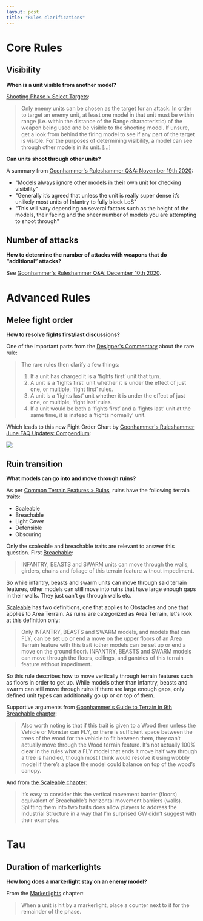 ```yaml
---
layout: post
title: "Rules clarifications"
---
```


# Core Rules

## Visibility

**When is a unit visible from another model?**

[Shooting Phase > Select Targets](https://wahapedia.ru/wh40k9ed/the-rules/core-rules/#Select-Targets):

> Only enemy units can be chosen as the target for an attack. In order to target an enemy unit, at least one model in that unit must be within range (i.e. within the distance of the Range characteristic) of the weapon being used and be visible to the shooting model. If unsure, get a look from behind the firing model to see if any part of the target is visible. For the purposes of determining visibility, a model can see through other models in its unit. [...]

**Can units shoot through other units?**

A summary from [Goonhammer's Ruleshammer Q&A: November 19th 2020](https://www.goonhammer.com/ruleshammer-qa-november-19th-2020/):

- "Models always ignore other models in their own unit for checking visibility"
- "Generally it’s agreed that unless the unit is really super dense it’s unlikely most units of Infantry to fully block LoS"
- "This will vary depending on several factors such as the height of the models, their facing and the sheer number of models you are attempting to shoot through"


## Number of attacks

**How to determine the number of attacks with weapons that do “additional” attacks?**

See [Goonhammer's Ruleshammer Q&A: December 10th 2020](https://www.goonhammer.com/ruleshammer-qa-december-10th-2020/).


# Advanced Rules

## Melee fight order

**How to resolve fights first/last discussions?**

One of the important parts from the [Designer's Commentary](https://www.warhammer-community.com/wp-content/uploads/2020/08/OQ1TeUZ6hxw5jp1e.pdf) about the rare rule:

> The rare rules then clarify a few things:
> 1. If a unit has charged it is a ‘fights first’ unit that turn.
> 2. A unit is a ‘fights first’ unit whether it is under the effect of just one, or multiple, ‘fight first’ rules.
> 3. A unit is a ‘fights last’ unit whether it is under the effect of just one, or multiple, ‘fight last’ rules.
> 4. If a unit would be both a ‘fights first’ and a ‘fights last’ unit at the same time, it is instead a ‘fights normally’ unit.

Which leads to this new Fight Order Chart by [Goonhammer's Ruleshammer June FAQ Updates: Compendium](https://www.goonhammer.com/ruleshammer-june-faq-updates-compendium/#Fight_Order_Altering_Abilities):

![](https://d1w82usnq70pt2.cloudfront.net/wp-content/uploads/2021/06/Flow-Chart-2021-06-05-Fight-Phase-Simple-v2.png)


## Ruin transition

**What models can go into and move through ruins?**

As per [Common Terrain Features > Ruins](https://wahapedia.ru/wh40k9ed/the-rules/advanced-rules/#Ruins), ruins have the following terrain traits:

- Scaleable
- Breachable
- Light Cover
- Defensible
- Obscuring

Only the scaleable and breachable traits are relevant to answer this question. First [Breachable](https://wahapedia.ru/wh40k9ed/the-rules/advanced-rules/#Breachable):

> INFANTRY, BEASTS and SWARM units can move through the walls, girders, chains and foliage of this terrain feature without impediment.

So while infantry, beasts and swarm units can move through said terrain features, other models can still move into ruins that have large enough gaps in their walls. They just can't go through walls etc.

[Scaleable](https://wahapedia.ru/wh40k9ed/the-rules/advanced-rules/#Scaleable) has two definitions, one that applies to Obstacles and one that applies to Area Terrain. As ruins are categorized as Area Terrain, let's look at this definition only:

> Only INFANTRY, BEASTS and SWARM models, and models that can FLY, can be set up or end a move on the upper floors of an Area Terrain feature with this trait (other models can be set up or end a move on the ground floor). INFANTRY, BEASTS and SWARM models can move through the floors, ceilings, and gantries of this terrain feature without impediment.

So this rule describes how to move vertically through terrain features such as floors in order to get up. While models other than infantry, beasts and swarm can still move through ruins if there are large enough gaps, only defined unit types can additionally go up or on top of them.

Supportive arguments from [Goonhammer's Guide to Terrain in 9th Breachable chapter](https://www.goonhammer.com/ruleshammmer-guide-to-terrain-in-9th/#Breachable):

> Also worth noting is that if this trait is given to a Wood then unless the Vehicle or Monster can FLY, or there is sufficient space between the trees of the wood for the vehicle to fit between them, they can’t actually move through the Wood terrain feature. It’s not actually 100% clear in the rules what a FLY model that ends it move half way through a tree is handled, though most I think would resolve it using wobbly model if there’s a place the model could balance on top of the wood’s canopy.

And from [the Scaleable chapter](https://www.goonhammer.com/ruleshammmer-guide-to-terrain-in-9th/#Scaleable):

> It’s easy to consider this the vertical movement barrier (floors) equivalent of Breachable’s horizontal movement barriers (walls). Splitting them into two traits does allow players to address the Industrial Structure in a way that I’m surprised GW didn’t suggest with their examples.


# Tau

## Duration of markerlights

**How long does a markerlight stay on an enemy model?**

From the [Markerlights](https://wahapedia.ru/wh40k9ed/factions/t-au-empire/#Markerlights) chapter:

> When a unit is hit by a markerlight, place a counter next to it for the remainder of the phase.
